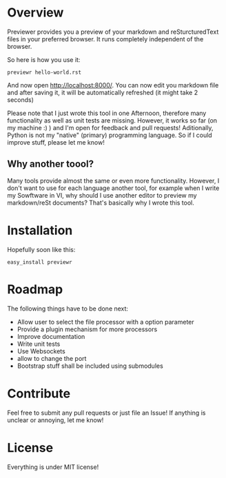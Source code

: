 # Overview
Previewer provides you a preview of your markdown and reSturcturedText files in your preferred browser. It runs completely independent
of the browser.

So here is how you use it:

    previewr hello-world.rst

And now open [http://localhost:8000/](http://localhost:8000/). You can now edit you markdown file and after saving it,
it will be automatically refreshed (it might take 2 seconds)

Please note that I just wrote this tool in one Afternoon, therefore many functionality as well as unit tests are missing.
  However, it works so far (on my machine :) ) and I'm open for feedback and pull requests! Aditionally, Python is not my "native" (primary)
  programming language. So  if I could improve stuff, please let me know!

## Why another toool?
Many tools provide almost the same or even more functionality. However, I don't want to use for each language another tool,
 for example when I write my Sowftware in VI, why should I use another editor to preview my markdown/reSt documents?
 That's basically why I wrote this tool.

# Installation
Hopefully soon like this:

    easy_install previewr


# Roadmap
The following things have to be done next:
* Allow user to select the file processor with a option parameter
* Provide a plugin mechanism for more processors
* Improve documentation
* Write unit tests
* Use Websockets
* allow to change the port
* Bootstrap stuff shall be included using submodules

# Contribute
Feel free to submit any pull requests or just file an Issue!
If anything is unclear or annoying, let me know!


# License
Everything is under MIT license!